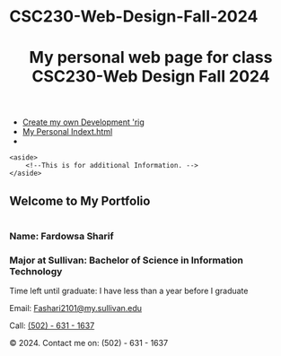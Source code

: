 # CSC230-Web-Design-Fall-2024
<!DOCTYPE html> 
<html lang="en">
<head>
    <!--
    New Perspective on HTML 5 and CSS: Comprehensive
    My Personal index.html
    Name: Fardowsa Sharif
    Date: 10/12/2024
    -->
    <meta charset="UTF-8" />
    <meta name=""viewport content="width=device-width, initail-scale="1.0>
    <title> My personal web page for class CSC130 - Web Design Fall 2024</title>
    
<head>  
<body>
    
<header>
     <h1>My personal web page for class CSC230-Web Design Fall 2024</h1> 
</header>
     
<nav> 
    <ul>
        <li>
            <a href="Assignment 3.1 -  Create Your Development 'rig'.png">Create my own Development 'rig</a>
        </li>
                <!-- I need more info (I do not know whether I am right or not here) -->
         <li> 
            <a href="assignment2.3 - index.html">My Personal Indext.html</a>
        <li>   
            <!-- Add other assignment links here -->
        </ul>
    </nav>
    
    <aside>
        <!--This is for additional Information. -->
    </aside> 
 <Section> 
    <article>
        <h2>Welcome to My Portfolio</h2>
        <img src="my.photo.JPG" alt =""></a>
        <h1>Name: Fardowsa Sharif</h1>
        <h3>Major at Sullivan: Bachelor of Science in Information Technology</h3>
        <p>Time left until graduate: I have less than a year before I graduate</p>
        <P>Email: <a href= "mailtto:Fshari2101@my.sullivan.edu"> Fashari2101@my.sullivan.edu</a></P>
        <P>Call: <a href= "Tel: +5026311637">(502) - 631 - 1637</a> </p>
    <artilcel>
 <section>
<footer>
    &copy; 2024. Contact me on: (502) - 631 - 1637
</footer>
</body>
</head>
